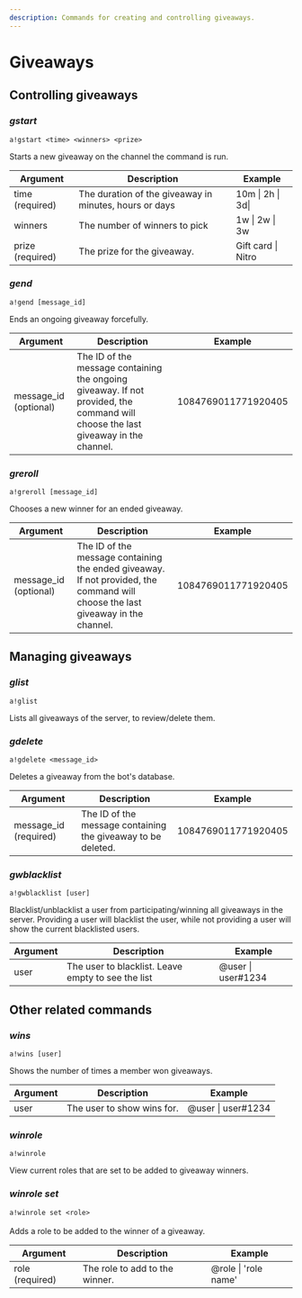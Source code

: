 ```yaml
---
description: Commands for creating and controlling giveaways.
---
```


# Giveaways

## Controlling giveaways

### _**gstart**_

`a!gstart <time> <winners> <prize>`

Starts a new giveaway on the channel the command is run.

| Argument         | Description                                            | Example            |
| ---------------- | ------------------------------------------------------ | ------------------ |
| time (required)  | The duration of the giveaway in minutes, hours or days | 10m \| 2h \| 3d\|  |
| winners          | The number of winners to pick                          | 1w \| 2w \| 3w     |
| prize (required) | The prize for the giveaway.                            | Gift card \| Nitro |

### _**gend**_

`a!gend [message_id]`

Ends an ongoing giveaway forcefully.

| Argument               | Description                                                                                                                       | Example             |
| ---------------------- | --------------------------------------------------------------------------------------------------------------------------------- | ------------------- |
| message\_id (optional) | The ID of the message containing the ongoing giveaway. If not provided, the command will choose the last giveaway in the channel. | 1084769011771920405 |

### _**greroll**_

`a!greroll [message_id]`

Chooses a new winner for an ended giveaway.

| Argument               | Description                                                                                                                     | Example             |
| ---------------------- | ------------------------------------------------------------------------------------------------------------------------------- | ------------------- |
| message\_id (optional) | The ID of the message containing the ended giveaway. If not provided, the command will choose the last giveaway in the channel. | 1084769011771920405 |

## Managing giveaways

### _**glist**_

`a!glist`

Lists all giveaways of the server, to review/delete them.

### _**gdelete**_

`a!gdelete <message_id>`

Deletes a giveaway from the bot's database.

| Argument               | Description                                                  | Example             |
| ---------------------- | ------------------------------------------------------------ | ------------------- |
| message\_id (required) | The ID of the message containing the giveaway to be deleted. | 1084769011771920405 |

### _**gwblacklist**_

`a!gwblacklist [user]`

Blacklist/unblacklist a user from participating/winning all giveaways in the server. Providing a user will blacklist the user, while not providing a user will show the current blacklisted users.

| Argument | Description                                        | Example             |
| -------- | -------------------------------------------------- | ------------------- |
| user     | The user to blacklist. Leave empty to see the list | @user \| user#1234  |

## Other related commands

### _**wins**_

`a!wins [user]`

Shows the number of times a member won giveaways.

| Argument | Description                | Example            |
| -------- | -------------------------- | ------------------ |
| user     | The user to show wins for. | @user \| user#1234 |

### _**winrole**_

`a!winrole`

View current roles that are set to be added to giveaway winners.

### _**winrole set**_

`a!winrole set <role>`\
\
Adds a role to be added to the winner of a giveaway.

| Argument        | Description                    | Example              |
| --------------- | ------------------------------ | -------------------- |
| role (required) | The role to add to the winner. | @role \| 'role name' |
